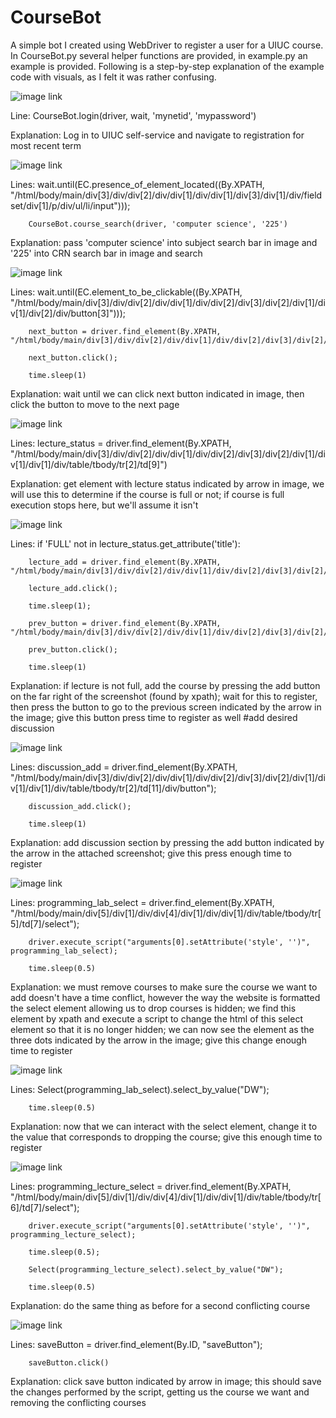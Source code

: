 # CourseBot
A simple bot I created using WebDriver to register a user for a UIUC course. In CourseBot.py several helper functions are provided, in example.py an example is provided.
Following is a step-by-step explanation of the example code with visuals, as I felt it was rather confusing.

![image link](https://github.com/mschmitt-17/CourseBot/tree/main/imgs/loginscreen.png)

Line:   CourseBot.login(driver, wait, 'mynetid', 'mypassword')

Explanation:    Log in to UIUC self-service and navigate to registration for most recent term


![image link](https://github.com/mschmitt-17/CourseBot/tree/main/imgs/registrationscreen.png)

Lines:  wait.until(EC.presence_of_element_located((By.XPATH, "/html/body/main/div[3]/div/div[2]/div/div[1]/div/div[1]/div[3]/div[1]/div/fieldset/div[1]/p/div/ul/li/input")));
        
        CourseBot.course_search(driver, 'computer science', '225')

Explanation:    pass 'computer science' into subject search bar in image and '225' into CRN search bar in image and search


![image link](https://github.com/mschmitt-17/CourseBot/tree/main/imgs/nextbutton.png)

Lines:  wait.until(EC.element_to_be_clickable((By.XPATH, "/html/body/main/div[3]/div/div[2]/div/div[1]/div/div[2]/div[3]/div[2]/div[1]/div[1]/div[2]/div/button[3]")));
        
        next_button = driver.find_element(By.XPATH, "/html/body/main/div[3]/div/div[2]/div/div[1]/div/div[2]/div[3]/div[2]/div[1]/div[1]/div[2]/div/button[3]");
        
        next_button.click();
        
        time.sleep(1)

Explanation:    wait until we can click next button indicated in image, then click the button to move to the next page


![image link](https://github.com/mschmitt-17/CourseBot/tree/main/imgs/classcapacity.png)

Lines:  lecture_status = driver.find_element(By.XPATH, "/html/body/main/div[3]/div/div[2]/div/div[1]/div/div[2]/div[3]/div[2]/div[1]/div[1]/div[1]/div/table/tbody/tr[2]/td[9]")

Explanation:    get element with lecture status indicated by arrow in image, we will use this to determine if the course is full or not; if course is full execution stops here, but we'll assume it isn't


![image link](https://github.com/mschmitt-17/CourseBot/tree/main/imgs/prevbutton.png)

Lines:  if 'FULL' not in lecture_status.get_attribute('title'):
        
        lecture_add = driver.find_element(By.XPATH, "/html/body/main/div[3]/div/div[2]/div/div[1]/div/div[2]/div[3]/div[2]/div[1]/div[1]/div[1]/div/table/tbody/tr[2]/td[11]/div/button");
        
        lecture_add.click();
        
        time.sleep(1);
        
        prev_button = driver.find_element(By.XPATH, "/html/body/main/div[3]/div/div[2]/div/div[1]/div/div[2]/div[3]/div[2]/div[1]/div[1]/div[2]/div/button[2]");
        
        prev_button.click();
        
        time.sleep(1)

Explanation:    if lecture is not full, add the course by pressing the add button on the far right of the screenshot (found by xpath); wait for this to register, then press the button
                to go to the previous screen indicated by the arrow in the image; give this button press time to register as well
                #add desired discussion


![image link](https://github.com/mschmitt-17/CourseBot/tree/main/imgs/addcourse.png)

Lines:  discussion_add = driver.find_element(By.XPATH, "/html/body/main/div[3]/div/div[2]/div/div[1]/div/div[2]/div[3]/div[2]/div[1]/div[1]/div[1]/div/table/tbody/tr[2]/td[11]/div/button");
        
        discussion_add.click();
        
        time.sleep(1)

Explanation:    add discussion section by pressing the add button indicated by the arrow in the attached screenshot; give this press enough time to register


![image link](https://github.com/mschmitt-17/CourseBot/tree/main/imgs/edithtml.png)

Lines:  programming_lab_select = driver.find_element(By.XPATH, "/html/body/main/div[5]/div[1]/div/div[4]/div[1]/div/div[1]/div/table/tbody/tr[5]/td[7]/select");
        
        driver.execute_script("arguments[0].setAttribute('style', '')", programming_lab_select);
        
        time.sleep(0.5)

Explanation:    we must remove courses to make sure the course we want to add doesn't have a time conflict, however the way the website is formatted the select element allowing us to drop courses
                is hidden; we find this element by xpath and execute a script to change the html of this select element so that it is no longer hidden; we can now see the element as the three dots
                indicated by the arrow in the image; give this change enough time to register


![image link](https://github.com/mschmitt-17/CourseBot/tree/main/imgs/removecourse.png)

Lines:  Select(programming_lab_select).select_by_value("DW");
        
        time.sleep(0.5)

Explanation:    now that we can interact with the select element, change it to the value that corresponds to dropping the course; give this enough time to register


![image link](https://github.com/mschmitt-17/CourseBot/tree/main/imgs/removesecondcourse.png?raw=true)

Lines:  programming_lecture_select = driver.find_element(By.XPATH, "/html/body/main/div[5]/div[1]/div/div[4]/div[1]/div/div[1]/div/table/tbody/tr[6]/td[7]/select");
        
        driver.execute_script("arguments[0].setAttribute('style', '')", programming_lecture_select);
        
        time.sleep(0.5);
        
        Select(programming_lecture_select).select_by_value("DW");
        
        time.sleep(0.5)

Explanation:    do the same thing as before for a second conflicting course


![image link](https://github.com/mschmitt-17/CourseBot/tree/main/imgs/submit.png?raw=true)

Lines:  saveButton = driver.find_element(By.ID, "saveButton");
        
        saveButton.click()

Explanation:    click save button indicated by arrow in image; this should save the changes performed by the script, getting us the course we want and removing the conflicting courses
